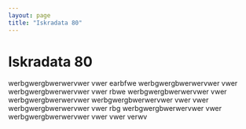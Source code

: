 ```yaml
---
layout: page
title: "Iskradata 80"
---
```


# Iskradata 80


werbgwergbwerwervwer
vwer
earbfwe
werbgwergbwerwervwer
vwer
werbgwergbwerwervwer
vwer
rbwe
werbgwergbwerwervwer
vwer
werbgwergbwerwervwer
werbgwergbwerwervwer
vwer
vwer
werbgwergbwerwervwer
vwer
rbg
werbgwergbwerwervwer
vwer
werbgwergbwerwervwer
vwer
vwer
verwv
